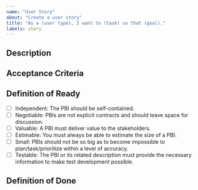 ```yaml
---
name: "User Story"
about: "Create a user story"
title: "As a (user type), I want to (task) so that (goal)."
labels: story
---
```

## **Description**

## **Acceptance Criteria**
<!-- Document any agreed upon technical specifications/rules -->

## **Definition of Ready**
- [ ] Independent: The PBI should be self-contained.
- [ ] Negotiable: PBIs are not explicit contracts and should leave space for discussion.
- [ ] Valuable: A PBI must deliver value to the stakeholders.
- [ ] Estimable: You must always be able to estimate the size of a PBI.
- [ ] Small: PBIs should not be so big as to become impossible to plan/task/prioritize within a level of accuracy.
- [ ] Testable: The PBI or its related description must provide the necessary information to make test development possible.

## **Definition of Done**
